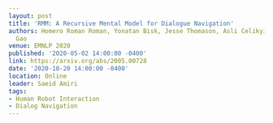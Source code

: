 ```yaml
---
layout: post
title: 'RMM: A Recursive Mental Model for Dialogue Navigation'
authors: Homero Roman Roman, Yonatan Bisk, Jesse Thomason, Asli Celikyilmaz, and Jianfeng
  Gao
venue: EMNLP 2020
published: '2020-05-02 14:00:00 -0400'
link: https://arxiv.org/abs/2005.00728
date: '2020-10-20 14:00:00 -0400'
location: Online
leader: Saeid Amiri
tags:
- Human Robot Interaction
- Dialog Navigation
---
```

